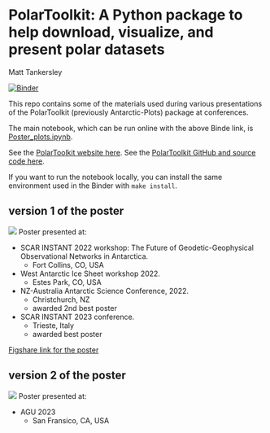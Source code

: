# PolarToolkit: A Python package to help download, visualize, and present polar datasets

Matt Tankersley

[![Binder](https://mybinder.org/badge_logo.svg)](https://mybinder.org/v2/gh/mdtanker/antarctic-plots-posters/HEAD?labpath=Poster_plots.ipynb)

This repo contains some of the materials used during various presentations of the PolarToolkit (previously Antarctic-Plots) package at conferences.

The main notebook, which can be run online with the above Binde link, is [Poster_plots.ipynb](Poster_plots.ipynb).

See the [PolarToolkit website here](https://polartoolkit.readthedocs.io/en/latest/).
See the [PolarToolkit GitHub and source code here](https://github.com/mdtanker/polartoolkit).

If you want to run the notebook locally, you can install the same environment used in the Binder with ```make install```.

## version 1 of the poster
![](poster_v1/Tankersley_INSTANT_2022.png)
Poster presented at:
* SCAR INSTANT 2022 workshop: The Future of Geodetic-Geophysical Observational Networks in Antarctica.
    * Fort Collins, CO, USA
* West Antarctic Ice Sheet workshop 2022.
    * Estes Park, CO, USA
* NZ-Australia Antarctic Science Conference, 2022.
    * Christchurch, NZ
    * awarded 2nd best poster
* SCAR INSTANT 2023 conference.
    * Trieste, Italy
    * awarded best poster

[Figshare link for the poster](https://doi.org/10.6084/m9.figshare.21183931.v3)

## version 2 of the poster
![](poster_v2/antarctic_plots_poster_2023.png)
Poster presented at:
* AGU 2023
    * San Fransico, CA, USA
